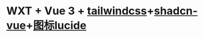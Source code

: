 # WXT + Vue 3 + [tailwindcss](https://www.tailwindcss.cn/)+[shadcn-vue](https://shadcn-vue.com/docs/components)+[图标lucide](https://lucide.dev/icons/)